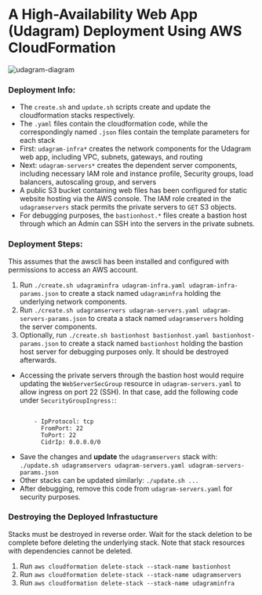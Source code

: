 
# A High-Availability Web App (Udagram) Deployment Using AWS CloudFormation

![udagram-diagram](vscode-remote://wsl%2Bubuntu/home/uchemadu/udacity_cloud_devops/project2/udagram-diagram.png)

### Deployment Info:
* The `create.sh` and  `update.sh` scripts create and update the cloudformation stacks respectively.
* The `.yaml` files contain the cloudformation code, while the correspondingly named `.json` files contain the template parameters for each stack
* First: `udagram-infra*` creates the network components for the Udagram web app, including VPC, subnets, gateways, and routing
* Next: `udagram-servers*` creates the dependent server components, including necessary IAM role and instance profile, Security groups, load balancers, autoscaling group, and servers
* A public S3 bucket containing web files has been configured for static website hosting via the AWS console. The IAM role created in the `udagramservers` stack permits the private servers to `GET` S3 objects.
* For debugging purposes, the `bastionhost.*` files create a bastion host through which an Admin can SSH into the servers in the private subnets.

### Deployment Steps:
This assumes that the awscli has been installed and configured with permissions to access an AWS account.
1. Run `./create.sh udagraminfra udagram-infra.yaml udagram-infra-params.json` to create a stack named `udagraminfra` holding the underlying network components.
2. Run `./create.sh udagramservers udagram-servers.yaml udagram-servers-params.json` to creata a stack named `udagramservers` holding the server components.
3. Optionally, run `./create.sh bastionhost bastionhost.yaml bastionhost-params.json` to create a stack named `bastionhost` holding the bastion host server for debugging purposes only. It should be destroyed afterwards.
* Accessing the private servers through the bastion host would require updating the `WebServerSecGroup` resource in `udagram-servers.yaml` to allow ingress on port 22 (SSH). In that case, add the following code under `SecurityGroupIngress:`:
    ```

        - IpProtocol: tcp
          FromPort: 22
          ToPort: 22
          CidrIp: 0.0.0.0/0

    ```
* Save the changes and **update** the `udagramservers` stack with: `./update.sh udagramservers udagram-servers.yaml udagram-servers-params.json`
* Other stacks can be updated similarly: `./update.sh ...`
* After debugging, remove this code from `udagram-servers.yaml` for security purposes.

### Destroying the Deployed Infrastucture
Stacks must be destroyed in reverse order. Wait for the stack deletion to be complete before deleting the underlying stack. Note that stack resources with dependencies cannot be deleted.
1. Run `aws cloudformation delete-stack --stack-name bastionhost`
2. Run `aws cloudformation delete-stack --stack-name udagramservers`
3. Run `aws cloudformation delete-stack --stack-name udagraminfra`


